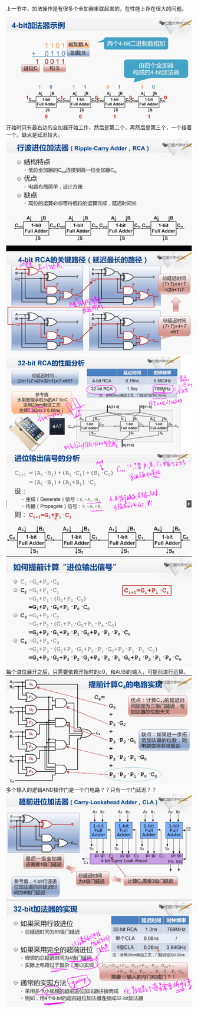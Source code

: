 上一节中，加法操作是有很多个全加器串联起来的，在性能上存在很大的问题。

![](images/2022-02-08-15-01-24.png)
开始时只有最右边的全加器开始工作，然后是第二个，再然后是第三个，一个接着一个。缺点是延迟较大。
![](images/2022-02-08-15-02-42.png)
![](images/2022-02-08-15-11-15.png)
![](images/2022-02-08-15-16-22.png)
![](images/2022-02-08-15-20-47.png)
![](images/2022-02-08-15-22-03.png)
每个进位展开之后，只需要依赖开始时的c0，和Ai/Bi的输入，可提前进行运算。
![](images/2022-02-08-15-24-13.png)
多个输入的逻辑AND操作门是一个门电路？？只有一个门延迟？？
![](images/2022-02-08-15-30-47.png)
![](images/2022-02-08-15-35-35.png)
